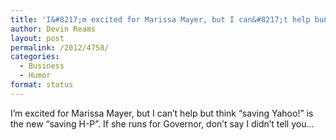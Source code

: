 ```yaml
---
title: 'I&#8217;m excited for Marissa Mayer, but I can&#8217;t help bu&#8230;'
author: Devin Reams
layout: post
permalink: /2012/4758/
categories:
  - Business
  - Humor
format: status
---
```

I&#8217;m excited for Marissa Mayer, but I can&#8217;t help but think &#8220;saving Yahoo!&#8221; is the new &#8220;saving H-P&#8221;. If she runs for Governor, don&#8217;t say I didn&#8217;t tell you&#8230;